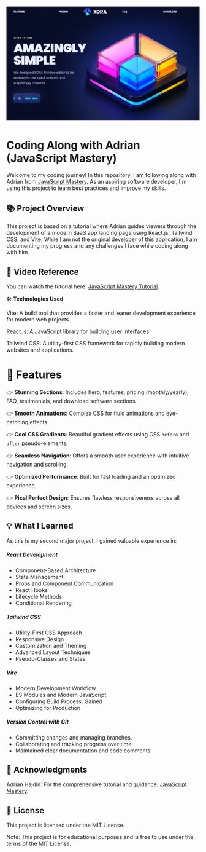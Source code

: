 # ![JSM Academy - SaaS App Landing Page](image.png)
# Coding Along with Adrian (JavaScript Mastery)

Welcome to my coding journey! In this repository, I am following along with Adrian from [JavaScript Mastery](https://www.youtube.com/watch?v=ukiGFmZ32YA&t=336s&ab_channel=JavaScriptMastery). As an aspiring software developer, I'm using this project to learn best practices and improve my skills.

## 📚 Project Overview

This project is based on a tutorial where Adrian guides viewers through the development of a modern SaaS app landing page using React.js, Tailwind CSS, and Vite. While I am not the original developer of this application, I am documenting my progress and any challenges I face while coding along with him.

## 🎥 Video Reference

You can watch the tutorial here: [JavaScript Mastery Tutorial](https://www.youtube.com/watch?v=ukiGFmZ32YA&t=3s&ab_channel=JavaScriptMastery).

🛠️ **Technologies Used**

Vite: A build tool that provides a faster and leaner development experience for modern web projects.

React.js: A JavaScript library for building user interfaces.

Tailwind CSS: A utility-first CSS framework for rapidly building modern websites and applications.

# 🚀 Features

👉 **Stunning Sections**: Includes hero, features, pricing (monthly/yearly), FAQ, testimonials, and download software
sections.

👉 **Smooth Animations**: Complex CSS for fluid animations and eye-catching effects.

👉 **Cool CSS Gradients**: Beautiful gradient effects using CSS `before` and `after` pseudo-elements.

👉 **Seamless Navigation**: Offers a smooth user experience with intuitive navigation and scrolling.

👉 **Optimized Performance**: Built for fast loading and an optimized experience.

👉 **Pixel Perfect Design**: Ensures flawless responsiveness across all devices and screen sizes.

## 💡 What I Learned

As this is my second major project, I gained valuable experience in:

##### **React Development**

- Component-Based Architecture
- State Management
- Props and Component Communication
- React Hooks
- Lifecycle Methods
- Conditional Rendering

##### **Tailwind CSS**

- Utility-First CSS Approach
- Responsive Design
- Customization and Theming
- Advanced Layout Techniques
- Pseudo-Classes and States

##### **Vite**

- Modern Development Workflow
- ES Modules and Modern JavaScript
- Configuring Build Process: Gained
- Optimizing for Production

##### **Version Control with Git**

- Committing changes and managing branches.
- Collaborating and tracking progress over time.
- Maintained clear documentation and code comments.


## 🤝 Acknowledgments

Adrian Hajdin: For the comprehensive tutorial and
guidance. [JavaScript Mastery](https://www.youtube.com/watch?v=kt0FrkQgw8w&t=3910s&ab_channel=JavaScriptMastery).

## 📄 License

This project is licensed under the MIT License.

Note: This project is for educational purposes and is free to use under the terms of the MIT License.